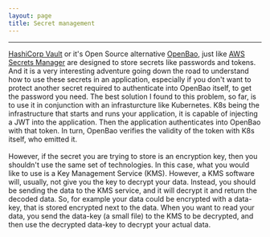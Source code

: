 ```yaml
---
layout: page
title: Secret management
---
```


---

[HashiCorp Vault](https://www.vaultproject.io/) or it's Open Source alternative
[OpenBao](https://openbao.org/), just like
[AWS Secrets Manager](https://aws.amazon.com/secrets-manager/) are designed to
store secrets like passwords and tokens. And it is a very interesting adventure
going down the road to understand how to use these secrets in an application,
especially if you don't want to protect another secret required to authenticate
into OpenBao itself, to get the password you need. The best solution I found to
this problem, so far, is to use it in conjunction with an infrasturcture like
Kubernetes. K8s being the infrastructure that starts and runs your application,
it is capable of injecting a JWT into the application. Then the application
authenticates into OpenBao with that token. In turn, OpenBao verifies the
validity of the token with K8s itself, who emitted it.
<br/><br/>
However, if the secret you are trying to store is an encryption key, then you
shouldn't use the same set of technologies. In this case, what you would like to
use is a Key Management Service (KMS). However, a KMS software will, usually,
not give you the key to decrypt your data. Instead, you should be sending the
data to the KMS service, and it will decrypt it and return the decoded data. So,
for example your data could be encrypted with a data-key, that is stored
encrypted next to the data. When you want to read your data, you send the
data-key (a small file) to the KMS to be decrypted, and then use the decrypted
data-key to decrypt your actual data.
